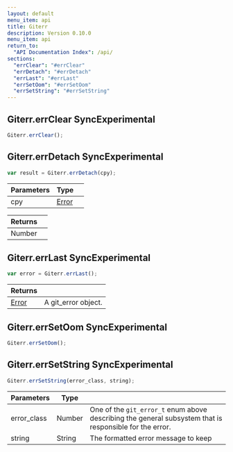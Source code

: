 ```yaml
---
layout: default
menu_item: api
title: Giterr
description: Version 0.10.0
menu_item: api
return_to:
  "API Documentation Index": /api/
sections:
  "errClear": "#errClear"
  "errDetach": "#errDetach"
  "errLast": "#errLast"
  "errSetOom": "#errSetOom"
  "errSetString": "#errSetString"
---
```


## <a name="errClear"></a><span>Giterr.</span>errClear <span class="tags"><span class="sync">Sync</span><span class="experimental">Experimental</span></span>

```js
Giterr.errClear();
```

## <a name="errDetach"></a><span>Giterr.</span>errDetach <span class="tags"><span class="sync">Sync</span><span class="experimental">Experimental</span></span>

```js
var result = Giterr.errDetach(cpy);
```

| Parameters | Type |   |
| --- | --- | --- |
| cpy | [Error](/api/error/) |  |

| Returns |  |
| --- | --- |
| Number |  |

## <a name="errLast"></a><span>Giterr.</span>errLast <span class="tags"><span class="sync">Sync</span><span class="experimental">Experimental</span></span>

```js
var error = Giterr.errLast();
```

| Returns |  |
| --- | --- |
| [Error](/api/error/) |  A git_error object. |

## <a name="errSetOom"></a><span>Giterr.</span>errSetOom <span class="tags"><span class="sync">Sync</span><span class="experimental">Experimental</span></span>

```js
Giterr.errSetOom();
```

## <a name="errSetString"></a><span>Giterr.</span>errSetString <span class="tags"><span class="sync">Sync</span><span class="experimental">Experimental</span></span>

```js
Giterr.errSetString(error_class, string);
```

| Parameters | Type |   |
| --- | --- | --- |
| error_class | Number | One of the `git_error_t` enum above describing the general subsystem that is responsible for the error. |
| string | String | The formatted error message to keep |

